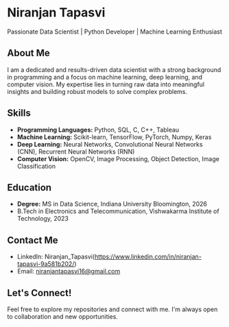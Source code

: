 # Niranjan Tapasvi
Passionate Data Scientist | Python Developer | Machine Learning Enthusiast


## About Me
I am a dedicated and results-driven data scientist with a strong background in programming and a focus on machine learning, deep learning, and computer vision. My expertise lies in turning raw data into meaningful insights and building robust models to solve complex problems.

## Skills
- **Programming Languages:** Python, SQL, C, C++, Tableau
- **Machine Learning:** Scikit-learn, TensorFlow, PyTorch, Numpy, Keras
- **Deep Learning:** Neural Networks, Convolutional Neural Networks (CNN), Recurrent Neural Networks (RNN)
- **Computer Vision:** OpenCV, Image Processing, Object Detection, Image Classification



## Education
- **Degree:**  MS in Data Science, Indiana University Bloomington, 2026
- B.Tech in Electronics and Telecommunication, Vishwakarma Institute of Technology, 2023
            

## Contact Me
- LinkedIn: Niranjan_Tapasvi(https://www.linkedin.com/in/niranjan-tapasvi-9a581b202/)
- Email: niranjantapasvi16@gmail.com

## Let's Connect!
Feel free to explore my repositories and connect with me. I'm always open to collaboration and new opportunities.


